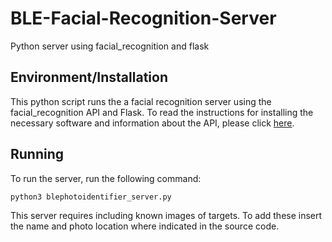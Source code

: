 # BLE-Facial-Recognition-Server
Python server using facial_recognition and flask

## Environment/Installation
This python script runs the a facial recognition server using the facial_recognition API and Flask. To read the instructions 
for installing the necessary software and information about the API, please click [here](https://github.com/ageitgey/face_recognition).

## Running
To run the server, run the following command:
```
python3 blephotoidentifier_server.py
```

This server requires including known images of targets. To add these insert the name and photo location where indicated in the source code.

